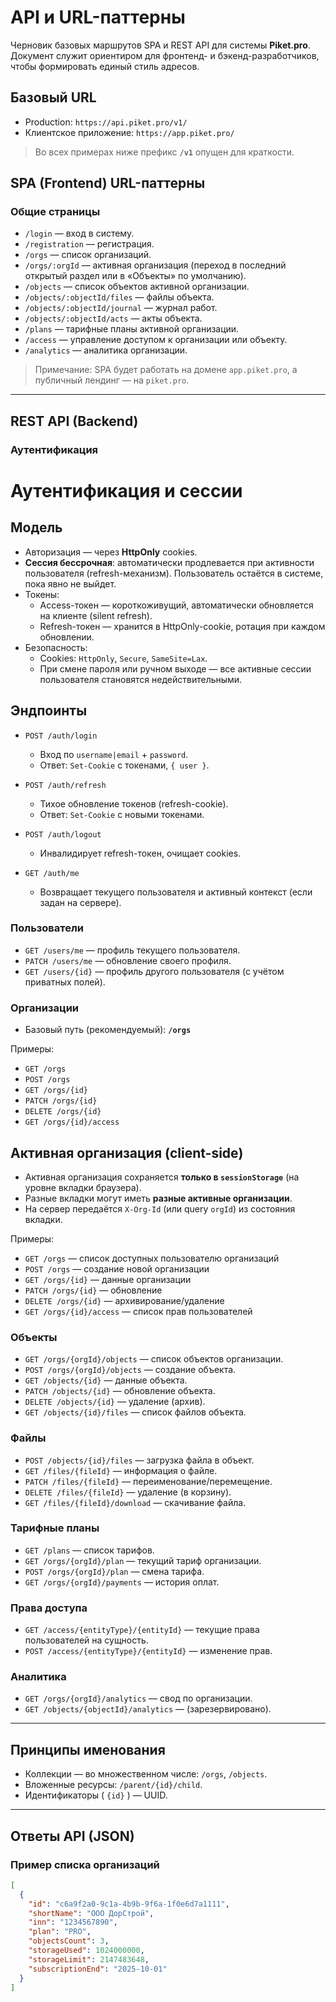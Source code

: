 # API и URL-паттерны

Черновик базовых маршрутов SPA и REST API для системы **Piket.pro**.  
Документ служит ориентиром для фронтенд- и бэкенд-разработчиков, чтобы формировать единый стиль адресов.

## Базовый URL

- Production: `https://api.piket.pro/v1/`
- Клиентское приложение: `https://app.piket.pro/`

> Во всех примерах ниже префикс **`/v1`** опущен для краткости.

## SPA (Frontend) URL-паттерны

### Общие страницы
- `/login` — вход в систему.
- `/registration` — регистрация.
- `/orgs` — список организаций.
- `/orgs/:orgId` — активная организация (переход в последний открытый раздел или в «Объекты» по умолчанию).
- `/objects` — список объектов активной организации.
- `/objects/:objectId/files` — файлы объекта.
- `/objects/:objectId/journal` — журнал работ.
- `/objects/:objectId/acts` — акты объекта.
- `/plans` — тарифные планы активной организации.
- `/access` — управление доступом к организации или объекту.
- `/analytics` — аналитика организации.

> Примечание: SPA будет работать на домене `app.piket.pro`, а публичный лендинг — на `piket.pro`.

---

## REST API (Backend)

### Аутентификация
# Аутентификация и сессии

## Модель
- Авторизация — через **HttpOnly** cookies.
- **Сессия бессрочная**: автоматически продлевается при активности пользователя (refresh-механизм). Пользователь остаётся в системе, пока явно не выйдет.
- Токены:
  - Access-токен — короткоживущий, автоматически обновляется на клиенте (silent refresh).
  - Refresh-токен — хранится в HttpOnly-cookie, ротация при каждом обновлении.
- Безопасность:
  - Cookies: `HttpOnly`, `Secure`, `SameSite=Lax`.
  - При смене пароля или ручном выходе — все активные сессии пользователя становятся недействительными.

## Эндпоинты

- `POST /auth/login`
  - Вход по `username|email` + `password`.
  - Ответ: `Set-Cookie` с токенами, `{ user }`.

- `POST /auth/refresh`
  - Тихое обновление токенов (refresh-cookie).
  - Ответ: `Set-Cookie` с новыми токенами.

- `POST /auth/logout`
  - Инвалидирует refresh-токен, очищает cookies.

- `GET /auth/me`
  - Возвращает текущего пользователя и активный контекст (если задан на сервере).

### Пользователи
- `GET /users/me` — профиль текущего пользователя.
- `PATCH /users/me` — обновление своего профиля.
- `GET /users/{id}` — профиль другого пользователя (с учётом приватных полей).

### Организации
- Базовый путь (рекомендуемый): **`/orgs`**

Примеры:
- `GET /orgs`
- `POST /orgs`
- `GET /orgs/{id}`
- `PATCH /orgs/{id}`
- `DELETE /orgs/{id}`
- `GET /orgs/{id}/access`

## Активная организация (client-side)
- Активная организация сохраняется **только в `sessionStorage`** (на уровне вкладки браузера).
- Разные вкладки могут иметь **разные активные организации**.
- На сервер передаётся `X-Org-Id` (или query `orgId`) из состояния вкладки.

Примеры:
- `GET /orgs` — список доступных пользователю организаций
- `POST /orgs` — создание новой организации
- `GET /orgs/{id}` — данные организации
- `PATCH /orgs/{id}` — обновление
- `DELETE /orgs/{id}` — архивирование/удаление
- `GET /orgs/{id}/access` — список прав пользователей


### Объекты
- `GET /orgs/{orgId}/objects` — список объектов организации.
- `POST /orgs/{orgId}/objects` — создание объекта.
- `GET /objects/{id}` — данные объекта.
- `PATCH /objects/{id}` — обновление объекта.
- `DELETE /objects/{id}` — удаление (архив).
- `GET /objects/{id}/files` — список файлов объекта.

### Файлы
- `POST /objects/{id}/files` — загрузка файла в объект.
- `GET /files/{fileId}` — информация о файле.
- `PATCH /files/{fileId}` — переименование/перемещение.
- `DELETE /files/{fileId}` — удаление (в корзину).
- `GET /files/{fileId}/download` — скачивание файла.

### Тарифные планы
- `GET /plans` — список тарифов.
- `GET /orgs/{orgId}/plan` — текущий тариф организации.
- `POST /orgs/{orgId}/plan` — смена тарифа.
- `GET /orgs/{orgId}/payments` — история оплат.

### Права доступа
- `GET /access/{entityType}/{entityId}` — текущие права пользователей на сущность.
- `POST /access/{entityType}/{entityId}` — изменение прав.

### Аналитика
- `GET /orgs/{orgId}/analytics` — свод по организации.
- `GET /objects/{objectId}/analytics` — (зарезервировано).

---

## Принципы именования
- Коллекции — во множественном числе: `/orgs`, `/objects`.
- Вложенные ресурсы: `/parent/{id}/child`.
- Идентификаторы ( `{id}` ) — UUID.

---

## Ответы API (JSON)

### Пример списка организаций
```json
[
  {
    "id": "c6a9f2a0-9c1a-4b9b-9f6a-1f0e6d7a1111",
    "shortName": "ООО ДорСтрой",
    "inn": "1234567890",
    "plan": "PRO",
    "objectsCount": 3,
    "storageUsed": 1024000000,
    "storageLimit": 2147483648,
    "subscriptionEnd": "2025-10-01"
  }
]

